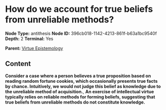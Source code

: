 # How do we account for true beliefs from unreliable methods?

**Node Type:** antithesis
**Node ID:** 396cb018-1142-4213-861f-b63a1bc9540f
**Depth:** 2
**Terminal:** Yes

**Parent:** [Virtue Epistemology](virtue-epistemology.md)

## Content

**Consider a case where a person believes a true proposition based on reading random fortune cookies, which occasionally presents true facts by chance. Intuitively, we would not judge this belief as knowledge due to the unreliable method of acquisition.**, **An exercise of intellectual virtue typically relies on reliable methods for forming beliefs, suggesting that true beliefs from unreliable methods do not constitute knowledge.**
